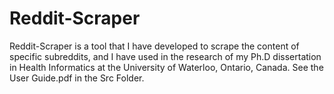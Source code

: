# Reddit-Scraper
Reddit-Scraper is a tool that I have developed  to scrape the content of specific subreddits, and I have used in the research of my Ph.D dissertation in Health Informatics at the University of Waterloo, Ontario, Canada.
See the User Guide.pdf in the Src Folder.
